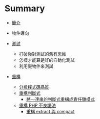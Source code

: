 # Summary

* [簡介](README.md)

* 物件導向

* [測試](/testing/index.md)
  * 打破你對測試的舊有思維
  * 怎樣才能算是好的自動化測試
  * 利用假物件來測試

* [重構](/refactoring/index.md)
  * [分析程式碼品質](/refactoring/qa-tools.md)
  * [重構判斷式](/refactoring/refactor-if-statement.md)
    * [將一連串的判斷式重構成責任鍊模式](/refactoring/refactor-if-else-to-cor.md)
  * [重構 PHP 不良語法](/refactoring/refactor-bad-php-code.md)
    * [重構 extract 與 compact](/refactoring/refactor-extract-compact.md)



